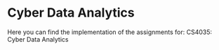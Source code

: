 # Cyber Data Analytics
Here you can find the implementation of the assignments for: CS4035: Cyber Data Analytics
